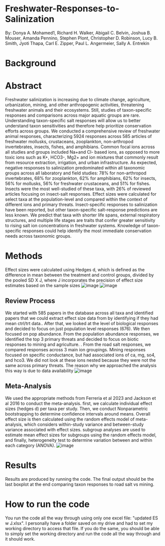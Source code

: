 # Freshwater-Responses-to-Salinization
By: Donya A. Mohamed1, Richard H. Walker, Abigail C. Belvin, Joshua B. Mouser, Amanda Pennino, Stephen Plont, Christopher D. Robinson, Lucy B. Smith, Jyoti Thapa, Carl E. Zipper, Paul L. Angermeier, Sally A. Entrekin

# Background
# Abstract
Freshwater salinization is increasing due to climate change, agriculture, urbanization, mining, and other anthropogenic activities, threatening freshwater animals and their ecosystems. Still, studies of taxon-specific responses and comparisons across major aquatic groups are rare. Understanding taxon-specific salt responses will allow us to better understand taxon sensitivities and therefore help prioritize conservation efforts across groups. We conducted a comprehensive review of freshwater animal responses, characterizing 5924 responses across 585 articles of freshwater mollusks, crustaceans, zooplankton, non-arthropod invertebrates, insects, fishes, and amphibians. Common focal ions across all studies and groups included Na+and Cl- based ions, as opposed to more toxic ions such as K+, HCO3-, Mg2+ and ion mixtures that commonly result from resource extraction, irrigation, and urban infrastructure. As expected, negative responses to salinization predominated within all taxonomic groups across all laboratory and field studies:  78% for non-arthropod invertebrates, 68% for zooplankton, 62% for amphibians, 62% for insects, 56% for mollusks, 56% for freshwater crustaceans, and 51% for fishes. Insects were the most well-studied of these taxa, with 26% of reviewed articles focusing on insect-salt responses. Effect sizes were calculated for select taxa at the population-level and compared within the context of different ions and primary threats. Insect-specific responses to salinization have been reported, but other taxon-specific salt-response predictions are less known. We predict that taxa with shorter life spans, external respiratory structures, and multiple life stages are traits that confer greater sensitivity to rising salt ion concentrations in freshwater systems. Knowledge of taxon-specific responses could help identify the most immediate conservation needs across taxonomic groups. 

# Methods
Effect sizes were calculated using Hedges d, which is defined as the difference in mean between the treatment and control groups, divided by the pooled SD X J, where J incorporates the precision of effect size estimates based on the sample sizes
![image](https://github.com/donya-moee/Freshwater-Responses-to-Salinization/assets/144273386/9d5e28f8-e599-4f0f-9725-52d28e2fbd04)
![image](https://github.com/donya-moee/Freshwater-Responses-to-Salinization/assets/144273386/d474719c-2804-4af8-9dc6-3fe9e8a0a0b6)

## Review Process
We started with 585 papers in the database across all taxa and identified papers that we could extract effect size data from by identifying if they had mean ctrl/trt data.. After that, we looked at the level of biological responses and decided to focus on  just population level responses (676). We then focused on pop abundance. From the population abundance responses, we identified the top 3 primary threats and decided to focus on biotic responses to mining and agriculture. . From the road salt responses, we compared responses across 3 main ion groupings. Mining responses focused on specific conductance, but had associated ions of ca, mg, so4, and hco3. We did not look at these ions nested because they were not the same across primary threats. The reason why we approached the analysis this way is due to data availability 
![image](https://github.com/donya-moee/Freshwater-Responses-to-Salinization/assets/144273386/f0251204-a011-4a6e-b13d-07e63e3669fb)


## Meta-Analysis
We used the appropriate methods from Ferreria et al 2023 and Jackson et al 2016 to conduct the meta-analysis. first, we calculate individual effect sizes (hedges d) per taxa per study. Then, we conduct Nonparametric bootstrapping to determine confidence intervals around means. Overall effect size is then calculated using the random effects model of meta-analysis, which considers within-study variance and between-study variance associated with effect sizes. subgroup analyses are used to estimate mean effect sizes for subgroups using the random effects model, and finally, heterogeneity test to determine variation between and within each category (ANOVA). 
![image](https://github.com/donya-moee/Freshwater-Responses-to-Salinization/assets/144273386/34c5e645-37d6-46eb-a067-17f9fe3e7c40)


# Results
Results are produced by running the code. The final output should be the last boxplot at the end comparing taxon responses to road salt vs mining. 

# How to run the code
You run the code all the way through using only one excel file: "updated ES w J.xlsx". I personally have a folder saved on my drive and had to set my working directory to access that file. If you do the same, you should be able to simply set the working directory and run the code all the way through and it should work. 
